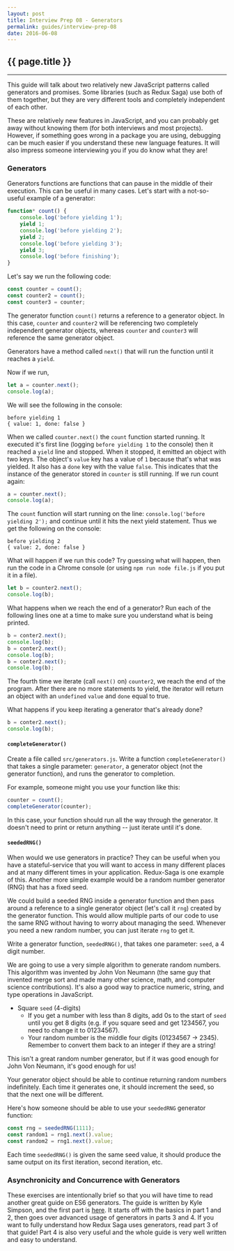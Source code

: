 ```yaml
---
layout: post
title: Interview Prep 08 - Generators
permalink: guides/interview-prep-08
date: 2016-06-08
---
```


## {{ page.title }}

<hr class="left" />

This guide will talk about two relatively new JavaScript patterns called generators and promises. Some libraries (such as Redux Saga) use both of them together, but they are very different tools and completely independent of each other.

These are relatively new features in JavaScript, and you can probably get away without knowing them (for both interviews and most projects). However, if something goes wrong in a package you are using, debugging can be much easier if you understand these new language features. It will also impress someone interviewing you if you do know what they are!

### Generators

Generators functions are functions that can pause in the middle of their execution. This can be useful in many cases. Let's start with a not-so-useful example of a generator:

```js
function* count() {
    console.log('before yielding 1');
    yield 1;
    console.log('before yielding 2');
    yield 2;
    console.log('before yielding 3');
    yield 3;
    console.log('before finishing');
}
```

Let's say we run the following code:

```js
const counter = count();
const counter2 = count();
const counter3 = counter;
```

The generator function `count()` returns a reference to a generator object. In this case, `counter` and `counter2` will be referencing two completely independent generator objects, whereas `counter` and `counter3` will reference the same generator object.

Generators have a method called `next()` that will run the function until it reaches a `yield`.

Now if we run,

```js
let a = counter.next();
console.log(a);
```

We will see the following in the console:

```
before yielding 1
{ value: 1, done: false }
```

When we called `counter.next()` the `count` function started running. It executed it's first line (logging `before yielding 1` to the console) then it reached a `yield` line and stopped. When it stopped, it emitted an object with two keys. The object's `value` key has a value of `1` because that's what was yielded. It also has a `done` key with the value `false`. This indicates that the instance of the generator stored in `counter`  is still running. If we run count again:

```js
a = counter.next();
console.log(a);
```

The `count` function will start running on the line: `console.log('before yielding 2');` and continue until it hits the next yield statement. Thus we get the following on the console:

```
before yielding 2
{ value: 2, done: false }
```

What will happen if we run this code? Try guessing what will happen, then run the code in a Chrome console (or using `npm run node file.js` if you put it in a file).

```js
let b = counter2.next();
console.log(b);
```

What happens when we reach the end of a generator? Run each of the following lines one at a time to make sure you understand what is being printed.

```js
b = conter2.next();
console.log(b);
b = conter2.next();
console.log(b);
b = conter2.next();
console.log(b);
```

The fourth time we iterate (call `next()` on) `counter2`, we reach the end of the program. After there are no more statements to yield, the iterator will return an object with an `undefined` `value` and `done` equal to true.

What happens if you keep iterating a generator that's already done?

```js
b = conter2.next();
console.log(b);
```

#### `completeGenerator()`

Create a file called `src/generators.js`. Write a function `completeGenerator()` that takes a single parameter: `generator`, a generator object (not the generator function), and runs the generator to completion.

For example, someone might you use your function like this:

```js
counter = count();
completeGenerator(counter);
```

In this case, your function should run all the way through the generator. It doesn't need to print or return anything -- just iterate until it's done.

#### `seededRNG()`

When would we use generators in practice? They can be useful when you have a stateful-service that you will want to access in many different places and at many different times in your application. Redux-Saga is one example of this. Another more simple example would be a random number generator (RNG) that has a fixed seed.

We could build a seeded RNG inside a generator function and then pass around a reference to a single generator object (let's call it `rng`) created by the generator function. This would allow multiple parts of our code to use the same RNG without having to worry about managing the seed. Whenever you need a new random number, you can just iterate `rng` to get it.

Write a generator function, `seededRNG()`, that takes one parameter: `seed`, a 4 digit number.

We are going to use a very simple algorithm to generate random numbers. This algorithm was invented by John Von Neumann (the same guy that invented merge sort and made many other science, math, and computer science contributions). It's also a good way to practice numeric, string, and type operations in JavaScript.

- Square `seed` (4-digits)
    - If you get a number with less than 8 digits, add 0s to the start of `seed` until you get 8 digits (e.g. if you square seed and get 1234567, you need to change it to 01234567).
    - Your random number is the middle four digits (01234567 -> 2345). Remember to convert them back to an integer if they are a string!

This isn't a great random number generator, but if it was good enough for John Von Neumann, it's good enough for us!

Your generator object should be able to continue returning random numbers indefinitely. Each time it generates one, it should increment the seed, so that the next one will be different.

Here's how someone should be able to use your `seededRNG` generator function:

```js
const rng = seededRNG(1111);
const random1 = rng1.next().value;
const random2 = rng1.next().value;
```

Each time `seededRNG()` is given the same seed value, it should produce the same output on its first iteration, second iteration, etc.

### Asynchronicity and Concurrence with Generators

These exercises are intentionally brief so that you will have time to read another great guide on ES6 generators. The guide is written by Kyle Simpson, and the first part is [here](https://davidwalsh.name/es6-generators). It starts off with the basics in part 1 and 2, then goes over advanced usage of generators in parts 3 and 4. If you want to fully understand how Redux Saga uses generators, read part 3 of that guide! Part 4 is also very useful and the whole guide is very well written and easy to understand.
